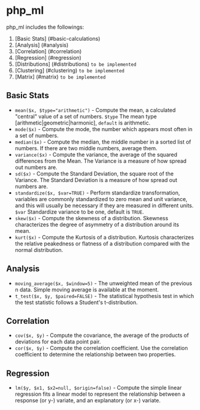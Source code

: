 # php_ml
php_ml includes the followings:

1. [Basic Stats] (#basic-calculations)
2. [Analysis] (#analysis)
3. [Correlation] (#correlation)
4. [Regression] (#regression)
5. [Distributions] (#distributions) `to be implemented`
6. [Clustering] (#clustering) `to be implemented`
7. [Matrix] (#matrix) `to be implemented`

## Basic Stats

* `mean($x, $type="arithmetic")` - Compute the mean, a calculated "central" value of a set of numbers. `$type` The mean type [arithmetic|geometric|harmonic], `default` is arithmetic.
* `mode($x)` - Compute the mode, the number which appears most often in a set of numbers.
* `median($x)` - Compute the median, the middle number in a sorted list of numbers. If there are two middle numbers, average them.
* `variance($x)` - Compute the variance, the average of the squared differences from the Mean. The Variance is a measure of how spread out numbers are.
* `sd($x)` - Compute the Standard Deviation, the square root of the Variance. The Standard Deviation is a measure of how spread out numbers are.
* `standardize($x, $var=TRUE)` - Perform standardize transformation, variables are commonly standardized to zero mean and unit variance, and this will usually be necessary if they are measured in different units. `$var` Standardize variance to be one, default is `TRUE`.
* `skew($x)` - Compute the skewness of a distribution. Skewness characterizes the degree of asymmetry of a distribution around its mean.
* `kurt($x)` - Compute the Kurtosis of a distribution. Kurtosis characterizes the relative peakedness or flatness of a distribution compared with the normal distribution.

## Analysis
* `moving_average($x, $window=5)` - The unweighted mean of the previous n data. Simple moving average is available at the moment.
* `t_test($x, $y, $paired=FALSE)` - The statistical hypothesis test in which the test statistic follows a Student's t-distribution.

## Correlation
* `cov($x, $y)` - Compute the covariance, the average of the products of deviations for each data point pair.
* `cor($x, $y)` - Compute the correlation coefficient. Use the correlation coefficient to determine the relationship between two properties.

## Regression
* `lm($y, $x1, $x2=null, $origin=false)` - Compute the simple linear regression fits a linear model to represent the relationship between a response (or y-) variate, and an explanatory (or x-) variate. 
